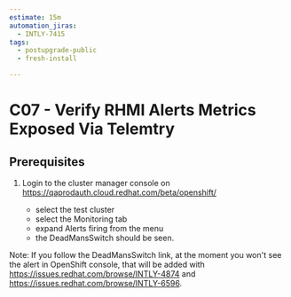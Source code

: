 ```yaml
---
estimate: 15m
automation_jiras:
  - INTLY-7415
tags:
  - postupgrade-public
  - fresh-install

---
```


# C07 - Verify RHMI Alerts Metrics Exposed Via Telemtry

## Prerequisites

1. Login to the cluster manager console on https://qaprodauth.cloud.redhat.com/beta/openshift/

   - select the test cluster
   - select the Monitoring tab
   - expand Alerts firing from the menu
   - the DeadMansSwitch should be seen.

Note: If you follow the DeadMansSwitch link, at the moment you won't see the alert in OpenShift console, that will be added with <https://issues.redhat.com/browse/INTLY-4874> and <https://issues.redhat.com/browse/INTLY-6596>.
